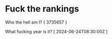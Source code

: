 # Fuck the rankings

Who the hell am I?
{ 3735657 }

What fucking year is it?
[ 2024-06-24T08:30:00Z ]
